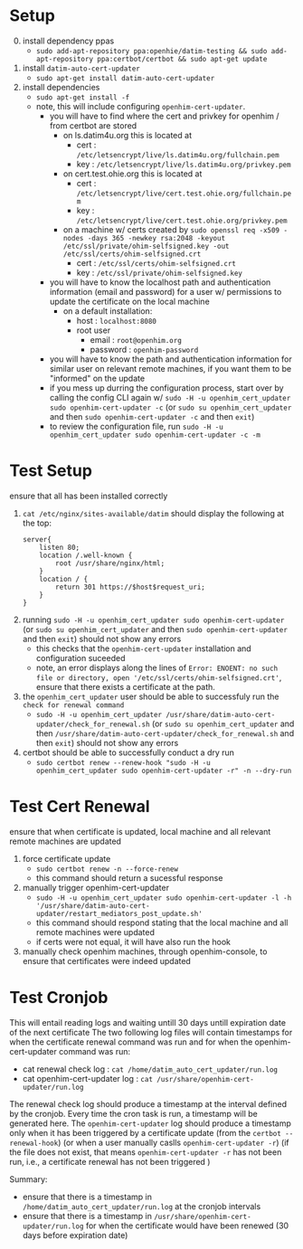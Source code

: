 # Setup
0. install dependency ppas
    - `sudo add-apt-repository ppa:openhie/datim-testing && sudo add-apt-repository ppa:certbot/certbot && sudo apt-get update`
1. install `datim-auto-cert-updater`
    - `sudo apt-get install datim-auto-cert-updater`
2. install dependencies
    - `sudo apt-get install -f`
    - note, this will include configuring `openhim-cert-updater`.
        - you will have to find where the cert and privkey for openhim / from certbot are stored
            - on ls.datim4u.org this is located at
                - cert : `/etc/letsencrypt/live/ls.datim4u.org/fullchain.pem`
                - key : `/etc/letsencrypt/live/ls.datim4u.org/privkey.pem`
            - on cert.test.ohie.org this is located at
                - cert : `/etc/letsencrypt/live/cert.test.ohie.org/fullchain.pem`
                - key : `/etc/letsencrypt/live/cert.test.ohie.org/privkey.pem`
            - on a machine w/ certs created by `sudo openssl req -x509 -nodes -days 365 -newkey rsa:2048 -keyout /etc/ssl/private/ohim-selfsigned.key -out /etc/ssl/certs/ohim-selfsigned.crt`
                - cert : `/etc/ssl/certs/ohim-selfsigned.crt`
                - key : `/etc/ssl/private/ohim-selfsigned.key`
        - you will have to know the localhost path and authentication information (email and password) for a user w/ permissions to update the certificate on the local machine
            - on a default installation:
                - host : `localhost:8080`
                - root user  
                    - email : `root@openhim.org`
                    - password : `openhim-password`
        - you will have to know the path and authentication information for similar user on relevant remote machines, if you want them to be "informed" on the update
        - if you mess up durring the configuration process, start over by calling the config CLI again w/ `sudo -H -u openhim_cert_updater sudo openhim-cert-updater -c` (or `sudo su openhim_cert_updater` and then `sudo openhim-cert-updater -c` and then `exit`)
        - to review the configuration file, run `sudo -H -u openhim_cert_updater sudo openhim-cert-updater -c -m`

# Test Setup
ensure that all has been installed correctly
1.  `cat /etc/nginx/sites-available/datim` should display the following at the top:
    ```
    server{
        listen 80;
        location /.well-known {
            root /usr/share/nginx/html;
        }
        location / {
            return 301 https://$host$request_uri;
        }
    }
    ```
2. running `sudo -H -u openhim_cert_updater sudo openhim-cert-updater` (or `sudo su openhim_cert_updater` and then `sudo openhim-cert-updater` and then `exit`) should not show any errors
    - this checks that the `openhim-cert-updater` installation and configuration suceeded
    - note, an error displays along the lines of `Error: ENOENT: no such file or directory, open '/etc/ssl/certs/ohim-selfsigned.crt'`, ensure that there exists a certificate at the path.
3. the `openhim_cert_updater` user should be able to successfuly run the `check for renewal command`
    - `sudo -H -u openhim_cert_updater /usr/share/datim-auto-cert-updater/check_for_renewal.sh` (or `sudo su openhim_cert_updater` and then `/usr/share/datim-auto-cert-updater/check_for_renewal.sh` and then `exit`) should not show any errors
4. certbot should be able to successfully conduct a dry run
    - `sudo certbot renew --renew-hook "sudo -H -u openhim_cert_updater sudo openhim-cert-updater -r" -n --dry-run`

# Test Cert Renewal
ensure that when certificate is updated, local machine and all relevant remote machines are updated
1. force certificate update
    - `sudo certbot renew -n --force-renew`
    - this command should return a sucessful response
2. manually trigger openhim-cert-updater
    - `sudo -H -u openhim_cert_updater sudo openhim-cert-updater -l -h '/usr/share/datim-auto-cert-updater/restart_mediators_post_update.sh'`
    - this command should respond stating that the local machine and all remote machines were updated
    - if certs were not equal, it will have also run the hook
3. manually check openhim machines, through openhim-console, to ensure that certificates were indeed updated

# Test Cronjob
This will entail reading logs and waiting untill 30 days untill expiration date of the next certificate
The two following log files will contain timestamps for when the certificate renewal command was run and for when the openhim-cert-updater command was run:
- cat renewal check log : `cat /home/datim_auto_cert_updater/run.log`
- cat openhim-cert-updater log : `cat /usr/share/openhim-cert-updater/run.log`

The renewal check log should produce a timestamp at the interval defined by the cronjob. Every time the cron task is run, a timestamp will be generated here. The `openhim-cert-updater` log should produce a timestamp only when it has been triggered by a certificate update (from the `certbot --renewal-hook`) (or when a user manually caslls `openhim-cert-updater -r`) (if the file does not exist, that means `openhim-cert-updater -r` has not been run, i.e., a certificate renewal has not been triggered )

Summary:
- ensure that there is a timestamp in `/home/datim_auto_cert_updater/run.log` at the cronjob intervals
- ensure that there is a timestamp in `/usr/share/openhim-cert-updater/run.log` for when the certificate would have been renewed (30 days before expiration date)
